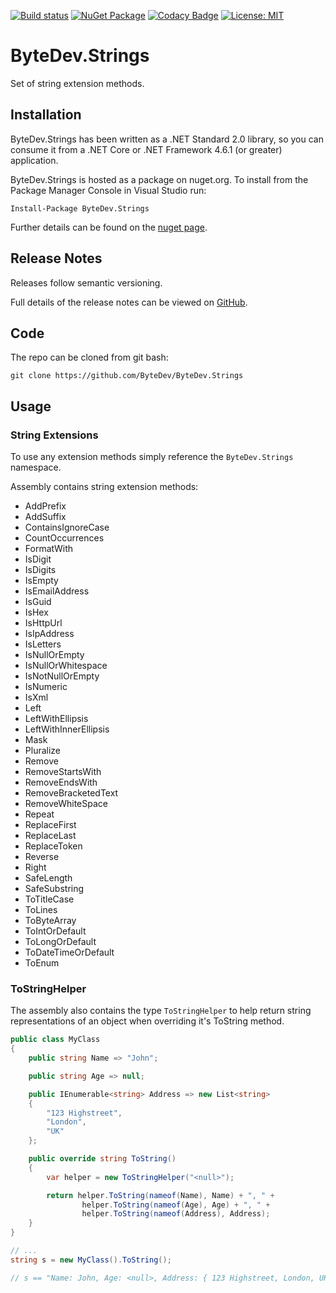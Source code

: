 [![Build status](https://ci.appveyor.com/api/projects/status/github/bytedev/ByteDev.Strings?branch=master&svg=true)](https://ci.appveyor.com/project/bytedev/ByteDev-Strings/branch/master)
[![NuGet Package](https://img.shields.io/nuget/v/ByteDev.Strings.svg)](https://www.nuget.org/packages/ByteDev.Strings)
[![Codacy Badge](https://api.codacy.com/project/badge/Grade/66d95274cd9e47729814395291051437)](https://www.codacy.com/manual/ByteDev/ByteDev.Strings?utm_source=github.com&amp;utm_medium=referral&amp;utm_content=ByteDev/ByteDev.Strings&amp;utm_campaign=Badge_Grade)
[![License: MIT](https://img.shields.io/badge/License-MIT-green.svg)](https://github.com/ByteDev/ByteDev.Strings/blob/master/LICENSE)

# ByteDev.Strings

Set of string extension methods.

## Installation

ByteDev.Strings has been written as a .NET Standard 2.0 library, so you can consume it from a .NET Core or .NET Framework 4.6.1 (or greater) application.

ByteDev.Strings is hosted as a package on nuget.org.  To install from the Package Manager Console in Visual Studio run:

`Install-Package ByteDev.Strings`

Further details can be found on the [nuget page](https://www.nuget.org/packages/ByteDev.Strings/).

## Release Notes

Releases follow semantic versioning.

Full details of the release notes can be viewed on [GitHub](https://github.com/ByteDev/ByteDev.Strings/blob/master/docs/RELEASE-NOTES.md).

## Code

The repo can be cloned from git bash:

`git clone https://github.com/ByteDev/ByteDev.Strings`

## Usage

### String Extensions

To use any extension methods simply reference the `ByteDev.Strings` namespace.

Assembly contains string extension methods:
- AddPrefix
- AddSuffix
- ContainsIgnoreCase
- CountOccurrences
- FormatWith
- IsDigit
- IsDigits
- IsEmpty
- IsEmailAddress
- IsGuid
- IsHex
- IsHttpUrl
- IsIpAddress
- IsLetters
- IsNullOrEmpty
- IsNullOrWhitespace
- IsNotNullOrEmpty
- IsNumeric
- IsXml
- Left
- LeftWithEllipsis
- LeftWithInnerEllipsis
- Mask
- Pluralize
- Remove
- RemoveStartsWith
- RemoveEndsWith
- RemoveBracketedText
- RemoveWhiteSpace
- Repeat
- ReplaceFirst
- ReplaceLast
- ReplaceToken
- Reverse
- Right
- SafeLength
- SafeSubstring
- ToTitleCase
- ToLines
- ToByteArray
- ToIntOrDefault
- ToLongOrDefault
- ToDateTimeOrDefault
- ToEnum

### ToStringHelper

The assembly also contains the type `ToStringHelper` to help return string representations of an object when overriding it's ToString method.

```csharp
public class MyClass
{
    public string Name => "John";

    public string Age => null;

    public IEnumerable<string> Address => new List<string>
    {
        "123 Highstreet",
        "London",
        "UK"
    };

    public override string ToString()
    {
        var helper = new ToStringHelper("<null>");

        return helper.ToString(nameof(Name), Name) + ", " +
                helper.ToString(nameof(Age), Age) + ", " +
                helper.ToString(nameof(Address), Address);
    }
}

// ...
string s = new MyClass().ToString();

// s == "Name: John, Age: <null>, Address: { 123 Highstreet, London, UK }"
```